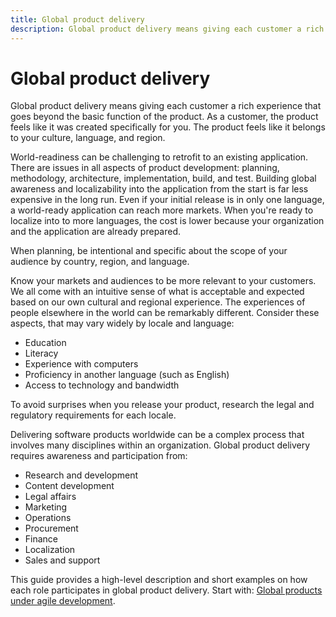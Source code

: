 ```yaml
---
title: Global product delivery
description: Global product delivery means giving each customer a rich experience that feels like it was created specifically for them.
---
```


# Global product delivery

Global product delivery means giving each customer a rich experience that goes beyond the basic function of the product.
As a customer, the product feels like it was created specifically for you.
The product feels like it belongs to your culture, language, and region.

World-readiness can be challenging to retrofit to an existing application.
There are issues in all aspects of product development: planning, methodology, architecture, implementation, build, and test.
Building global awareness and localizability into the application from the start is far less expensive in the long run.
Even if your initial release is in only one language, a world-ready application can reach more markets.
When you're ready to localize into to more languages, the cost is lower because your organization and the application are already prepared.

When planning, be intentional and specific about the scope of your audience by country, region, and language.

Know your markets and audiences to be more relevant to your customers.
We all come with an intuitive sense of what is acceptable and expected based on our own cultural and regional experience.
The experiences of people elsewhere in the world can be remarkably different.
Consider these aspects, that may vary widely by locale and language:

- Education
- Literacy
- Experience with computers
- Proficiency in another language (such as English)
- Access to technology and bandwidth

To avoid surprises when you release your product, research the legal and regulatory requirements for each locale.

Delivering software products worldwide can be a complex process that involves many disciplines within an organization.
Global product delivery requires awareness and participation from:

- Research and development
- Content development
- Legal affairs
- Marketing
- Operations
- Procurement
- Finance
- Localization
- Sales and support

This guide provides a high-level description and short examples on how each role participates in global product delivery.
Start with: [Global products under agile development](agile-development.md).
